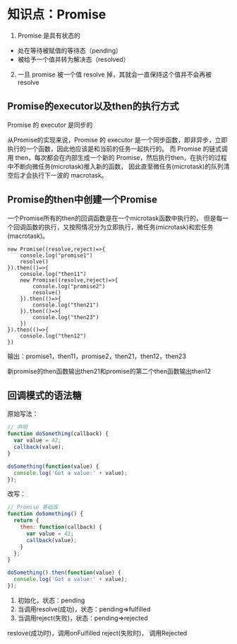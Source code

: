 # 知识点：Promise

1. Promise 是具有状态的
- 处在等待被赋值的等待态（pending）
- 被给予一个值并转为解决态（resolved）

2. 一旦 promise 被一个值 resolve 掉，其就会一直保持这个值并不会再被 resolve

## Promise的executor以及then的执行方式
Promise 的 executor 是同步的

从Promise的实现来说，Promise 的 executor 是一个同步函数，即非异步，立即执行的一个函数，因此他应该是和当前的任务一起执行的。
而 Promise 的链式调用 then，每次都会在内部生成一个新的 Promise，然后执行then，在执行的过程中不断向微任务(microtask)推入新的函数，
因此直至微任务(microtask)的队列清空后才会执行下一波的 macrotask。

## Promise的then中创建一个Promise
一个Promise所有的then的回调函数是在一个microtask函数中执行的，
但是每一个回调函数的执行，又按照情况分为立即执行，微任务(microtask)和宏任务(macrotask)。



```
new Promise((resolve,reject)=>{
    console.log("promise1")
    resolve()
}).then(()=>{
    console.log("then11")
    new Promise((resolve,reject)=>{
        console.log("promise2")
        resolve()
    }).then(()=>{
        console.log("then21")
    }).then(()=>{
        console.log("then23")
    })
}).then(()=>{
    console.log("then12")
})
```
输出：promise1，then11，promise2，then21，then12，then23

新promise的then函数输出then21和promise的第二个then函数输出then12

## 回调模式的语法糖

原始写法：
```javascript
// 声明
function doSomething(callback) {
  var value = 42;
  callback(value);
}

doSomething(function(value) {
  console.log('Got a value:' + value);
});
```

改写：
```javascript
// Promise 基础版
function doSomething() {
  return {
    then: function(callback) {
      var value = 42;
      callback(value);
    }
  };
}

doSomething().then(function(value) {
  console.log('Got a value:' + value);
});
```

1. 初始化，状态：pending
2. 当调用resolve(成功)，状态：pending=>fulfilled
3. 当调用reject(失败)，状态：pending=>rejected

reslove(成功时)，调用onFulfilled
reject(失败时)， 调用Rejected

